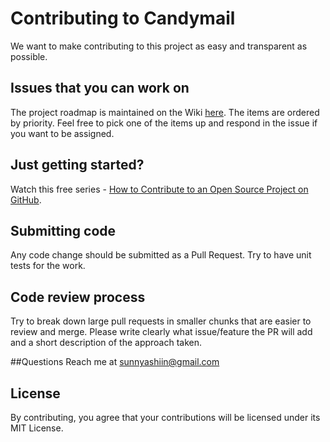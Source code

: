 # Contributing to Candymail
We want to make contributing to this project as easy and transparent as possible.

## Issues that you can work on 
The project roadmap is maintained on the Wiki [here](https://github.com/bdcorps/candymail/wiki/Project-Roadmap). The items are ordered by priority. Feel free to pick one of the items up and respond in the issue if you want to be assigned. 

## Just getting started?
Watch this free series - [How to Contribute to an Open Source Project on GitHub](https://egghead.io/courses/how-to-contribute-to-an-open-source-project-on-github).

## Submitting code
Any code change should be submitted as a Pull Request. Try to have unit tests for the work. 

## Code review process
Try to break down large pull requests in smaller chunks that are easier to review and merge. Please write clearly what issue/feature the PR will add and a short description of the approach taken.

##Questions
Reach me at [sunnyashiin@gmail.com](mailto:sunnyashiin@gmail.com)

## License
By contributing, you agree that your contributions will be licensed under its MIT License.
